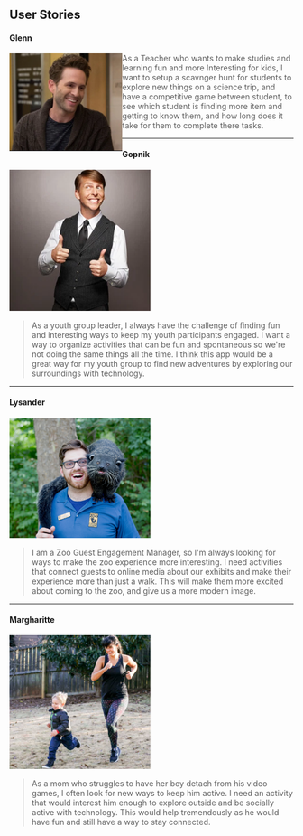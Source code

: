 ##  User Stories

#### Glenn
<img align="left" margin="5px" src="glenn.png" alt="Glenn" width="200"/>

>As a Teacher who wants to make studies and learning fun and more Interesting for kids, I want to setup a scavnger hunt for students to explore new things on a science trip, and have a competitive game between student, to see which student is  finding more item and getting to know them, and how long does it take for them to complete there tasks.

******
#### Gopnik
<img src="gopnik.png" alt="Gopnik" width="250"/>

>As a youth group leader, I always have the challenge of finding fun and interesting ways to keep my youth participants engaged. I want a way to organize activities that can be fun and spontaneous so we're not doing the same things all the time. I think this app would be a great way for my youth group to find new adventures by exploring our surroundings with technology.

*****
#### Lysander
<img src="lysander.png" alt="Lysander" width="250"/>

>I am a Zoo Guest Engagement Manager, so I'm always looking for ways to make the zoo experience more interesting. I need activities that connect guests to online media about our exhibits and make their experience more than just a walk. This will make them more excited about coming to the zoo, and give us a more modern image.

*****
#### Margharitte
<img src="margharitte.png" alt="Margharitte" width="250"/>

>As a mom who struggles to have her boy detach from his video games, I often look for new ways to keep him active. I need an activity that would interest him enough to explore outside and be socially active with technology. This would help tremendously as he would have fun and still have a way to stay connected.
